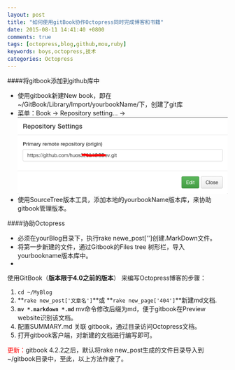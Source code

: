 ```yaml
---
layout: post
title: "如何使用gitBook协作Octopress同时完成博客和书籍"
date: 2015-08-11 14:41:40 +0800
comments: true
tags: [octopress,blog,github,mou,ruby]
keywords: boys,octopress,技术
categories: Octopress
---
```

####将gitbook添加到github库中
* 使用gitbook新建New book，即在~/GitBook/Library/Import/yourbookName/下，创建了git库
* 菜单：Book -> Repository setting... -> ![设置库路径](EAC7C104-FCE1-40CF-9766-F14C4F271FCF.png)
* 使用SourceTree版本工具，添加本地的yourbookName版本库，来协助gitbook管理版本。

####协助Octopress
* 必须在yourBlog目录下，执行rake newe_post['']创建.MarkDown文件。
* 将第一步新建的文件，通过Gitbook的Files tree 树形栏，导入yourbookname版本库中。
* 
使用GitBook（**版本限于4.0之前的版本**） 来编写Octopress博客的步骤：  
1. ```cd ~/MyBlog```  
2. **`rake new_post['文章名']`**或 **`rake new_page['404']`**新建md文档.  
3. **`mv *.markdown *.md`** mv命令修改后缀为md，便于gitbook在Preview website识别该文档。  
4. 配置SUMMARY.md 关联 gitbook，通过目录访问Octopress文档。  
5. 打开gitbook客户端，对新建的文档进行编写即可。

<font color=red>更新：</font>gitbook 4.2.2之后，默认将rake new_post生成的文件目录导入到~/gitbook目录中，至此，以上方法作废了。